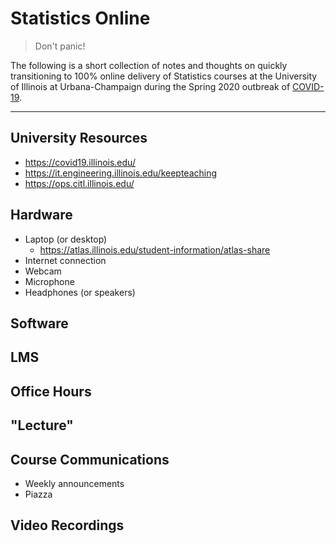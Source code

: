 # Statistics Online

> Don't panic!

The following is a short collection of notes and thoughts on quickly transitioning to 100% online delivery of Statistics courses at the University of Illinois at Urbana-Champaign during the Spring 2020 outbreak of [COVID-19](https://www.cdc.gov/coronavirus/2019-nCoV/index.html).

***

## University Resources

- https://covid19.illinois.edu/
- https://it.engineering.illinois.edu/keepteaching
- https://ops.citl.illinois.edu/

## Hardware

- Laptop (or desktop)
  - https://atlas.illinois.edu/student-information/atlas-share
- Internet connection
- Webcam
- Microphone
- Headphones (or speakers)

## Software

## LMS

## Office Hours

## "Lecture"

## Course Communications

- Weekly announcements
- Piazza

## Video Recordings




